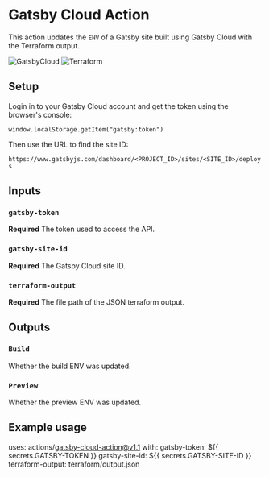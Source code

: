 # Gatsby Cloud Action

This action updates the `ENV` of a Gatsby site built using Gatsby Cloud with the Terraform output.

![GatsbyCloud](https://tnorlundgithub.s3-us-west-2.amazonaws.com/GatsbyCloud.png)
![Terraform](https://tnorlundgithub.s3-us-west-2.amazonaws.com/terraform.png)

## Setup
Login in to your Gatsby Cloud account and get the token using the browser's console:

`window.localStorage.getItem("gatsby:token")`

Then use the URL to find the site ID:

`https://www.gatsbyjs.com/dashboard/<PROJECT_ID>/sites/<SITE_ID>/deploys`

## Inputs

### `gatsby-token`

**Required** The token used to access the API.

### `gatsby-site-id`

**Required** The Gatsby Cloud site ID.

### `terraform-output`

**Required** The file path of the JSON terraform output.

## Outputs

### `Build`

Whether the build ENV was updated.

### `Preview`

Whether the preview ENV was updated.

## Example usage

uses: actions/gatsby-cloud-action@v1.1
with:
  gatsby-token: ${{ secrets.GATSBY-TOKEN }}
  gatsby-site-id: ${{ secrets.GATSBY-SITE-ID }}
  terraform-output: terraform/output.json
